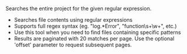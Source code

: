 Searches the entire project for the given regular expression.

- Searches file contents using regular expressions
- Supports full regex syntax (eg. "log.*Error", "function\\s+\\w+", etc.)
- Use this tool when you need to find files containing specific patterns
- Results are paginated with 20 matches per page. Use the optional 'offset' parameter to request subsequent pages.
